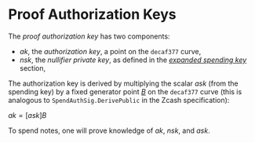
# Proof Authorization Keys

The *proof authorization key* has two components:

* $ak$, the *authorization key*, a point on the `decaf377` curve,
* $nsk$, the *nullifier private key*, as defined in the [*expanded spending key*](./expanded_spending_keys.md) section,

The authorization key is derived by multiplying the scalar $ask$ (from the spending key) by a fixed generator point [$B$](../primitives/decaf377/test_vectors.md) on the `decaf377` curve (this is analogous to `SpendAuthSig.DerivePublic` in the Zcash specification):

$ak = [ask]B$

To spend notes, one will prove knowledge of $ak$, $nsk$, and $ask$.
